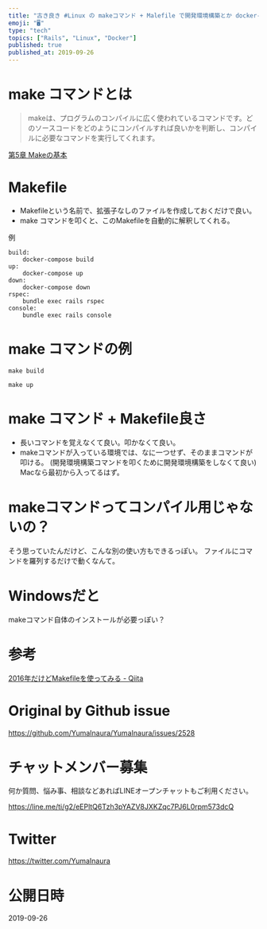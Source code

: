 ```yaml
---
title: "古き良き #Linux の makeコマンド + Malefile で開発環境構築とか docker-compose build / up "
emoji: "🖥"
type: "tech"
topics: ["Rails", "Linux", "Docker"]
published: true
published_at: 2019-09-26
---
```


# make コマンドとは

>makeは、プログラムのコンパイルに広く使われているコマンドです。どのソースコードをどのようにコンパイルすれば良いかを判断し、コンパイルに必要なコマンドを実行してくれます。

[第5章 Makeの基本](https://manual.atmark-techno.com/dist/atmark-dist_developers_guide_ja-1.0.11/ch05.html)

# Makefile

- Makefileという名前で、拡張子なしのファイルを作成しておくだけで良い。
- make コマンドを叩くと、このMakefileを自動的に解釈してくれる。

例

```
build:
	docker-compose build
up:
	docker-compose up
down:
	docker-compose down
rspec:
	bundle exec rails rspec
console:
	bundle exec rails console
```

# make コマンドの例

```
make build
```

```
make up
```

# make コマンド + Makefile良さ

- 長いコマンドを覚えなくて良い。叩かなくて良い。
- makeコマンドが入っている環境では、なに一つせず、そのままコマンドが叩ける。 (開発環境構築コマンドを叩くために開発環境構築をしなくて良い) Macなら最初から入ってるはず。

# makeコマンドってコンパイル用じゃないの？

そう思っていたんだけど、こんな別の使い方もできるっぽい。
ファイルにコマンドを羅列するだけで動くなんて。

# Windowsだと

makeコマンド自体のインストールが必要っぽい？

# 参考

[2016年だけどMakefileを使ってみる - Qiita](https://qiita.com/petitviolet/items/a1da23221968ee86193b)



# Original by Github issue

https://github.com/YumaInaura/YumaInaura/issues/2528








<!-- Update From Qiita API -->

# チャットメンバー募集


何か質問、悩み事、相談などあればLINEオープンチャットもご利用ください。

https://line.me/ti/g2/eEPltQ6Tzh3pYAZV8JXKZqc7PJ6L0rpm573dcQ





# Twitter


https://twitter.com/YumaInaura


<!-- Update From Qiita API -->



# 公開日時

2019-09-26

